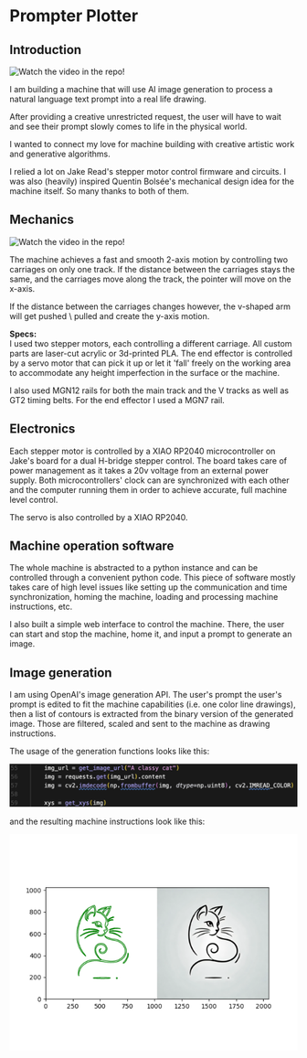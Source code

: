 # Prompter Plotter
## Introduction


![ Watch the video in the repo! ](https://github.com/user-attachments/assets/4e38d26d-b78d-4b40-9968-4daa16c79359)


I am building a machine that will use AI image generation to process a natural language text prompt into a real life drawing. 

After providing a creative unrestricted request, the user will have to wait and see their prompt slowly comes to life in the physical world.

I wanted to connect my love for machine building with creative artistic work and generative algorithms.

I relied a lot on Jake Read's stepper motor control firmware and circuits. I was also (heavily) inspired Quentin Bolsée's mechanical design idea for the machine itself. So many thanks to both of them. 

## Mechanics


![ Watch the video in the repo! ](https://github.com/user-attachments/assets/ebbefab2-2eee-4592-a7b4-9ad754dcc5d3)


The machine achieves a fast and smooth 2-axis motion by controlling two carriages on only one track. If the distance between the carriages stays the same, and the carriages move along the track, the pointer will move on the x-axis. 

If the distance between the carriages changes however, the v-shaped arm will get pushed \ pulled and create the y-axis motion.

**Specs:**
\
I used two stepper motors, each controlling a different carriage. All custom parts are laser-cut acrylic or 3d-printed PLA. The end effector is controlled by a servo motor that can pick it up or let it 'fall' freely on the working area to accommodate any height imperfection in the surface or the machine.

I also used MGN12 rails for both the main track and the V tracks as well as GT2 timing belts. For the end effector I used a MGN7 rail. 

## Electronics

Each stepper motor is controlled by a XIAO RP2040 microcontroller on Jake's board for a dual H-bridge stepper control. The board takes care of power management as it takes a 20v voltage from an external power supply. Both microcontrollers' clock can are synchronized with each other and the computer running them in order to achieve accurate, full machine level control.

The servo is also controlled by a XIAO RP2040.

## Machine operation software

The whole machine is abstracted to a python instance and can be controlled through a convenient python code. This piece of software mostly takes care of high level issues like setting up the communication and time synchronization, homing the machine, loading and processing machine instructions, etc.

I also built a simple web interface to control the machine. There, the user can start and stop the machine, home it, and input a prompt to generate an image.

## Image generation 

I am using OpenAI's image generation API. The user's prompt the user's prompt is edited to fit the machine capabilities (i.e. one color line drawings), then a list of contours is extracted from the binary version of the generated image. Those are filtered, scaled and sent to the machine as drawing instructions.

The usage of the generation functions looks like this:

![](/assets/gen_code.png)

and the resulting machine instructions look like this:

![](/assets/contours.png)
